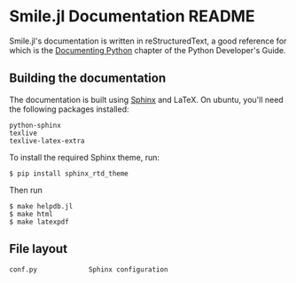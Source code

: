 Smile.jl Documentation README
=============================

Smile.jl's documentation is written in reStructuredText, a good reference for which is the [Documenting Python](http://docs.python.org/devguide/documenting.html) chapter of the Python Developer's Guide.

Building the documentation
--------------------------

The documentation is built using [Sphinx](http://sphinx.pocoo.org/) and LaTeX.
On ubuntu, you'll need the following packages installed:

    python-sphinx
    texlive
    texlive-latex-extra

To install the required Sphinx theme, run:

    $ pip install sphinx_rtd_theme

Then run

    $ make helpdb.jl
    $ make html
    $ make latexpdf


File layout
-----------

    conf.py             Sphinx configuration